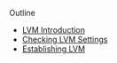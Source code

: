 Outline
- [LVM Introduction](./LVM_INTORDUCTION.md)
- [Checking LVM Settings](./LVM_CHECKING.md)
- [Establishing LVM](./LVM_ESTABLISHING.md)
